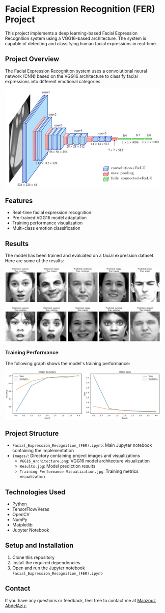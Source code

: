 # Facial Expression Recognition (FER) Project

This project implements a deep learning-based Facial Expression Recognition system using a VGG16-based architecture. The system is capable of detecting and classifying human facial expressions in real-time.

## Project Overview

The Facial Expression Recognition system uses a convolutional neural network (CNN) based on the VGG16 architecture to classify facial expressions into different emotional categories.

![VGG16 Architecture](Images/VGG16_Architecture.png)

## Features

- Real-time facial expression recognition
- Pre-trained VGG16 model adaptation
- Training performance visualization
- Multi-class emotion classification

## Results

The model has been trained and evaluated on a facial expression dataset. Here are some of the results:

![Results](Images/Results.jpg)

### Training Performance

The following graph shows the model's training performance:

![Training Performance](Images/Training_Performance_Visualization.jpg)

## Project Structure

- `Facial_Expression_Recognition_(FER).ipynb`: Main Jupyter notebook containing the implementation
- `Images/`: Directory containing project images and visualizations
  - `VGG16_Architecture.png`: VGG16 model architecture visualization
  - `Results.jpg`: Model prediction results
  - `Training Performance Visualization.jpg`: Training metrics visualization

## Technologies Used

- Python
- TensorFlow/Keras
- OpenCV
- NumPy
- Matplotlib
- Jupyter Notebook

## Setup and Installation

1. Clone this repository
2. Install the required dependencies
3. Open and run the Jupyter notebook `Facial_Expression_Recognition_(FER).ipynb`

## Contact

If you have any questions or feedback, feel free to contact me at [Maazouz AbdelAziz](https://www.linkedin.com/in/abdelaziz-maazouz/).

